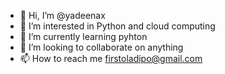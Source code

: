 - 👋 Hi, I’m @yadeenax
- 👀 I’m interested in Python and cloud computing 
- 🌱 I’m currently learning pyhton
- 💞️ I’m looking to collaborate on anything
- 📫 How to reach me firstoladipo@gmail.com

<!---
yadeenax/yadeenax is a ✨ special ✨ repository because its `README.md` (this file) appears on your GitHub profile.
You can click the Preview link to take a look at your changes.
--->
